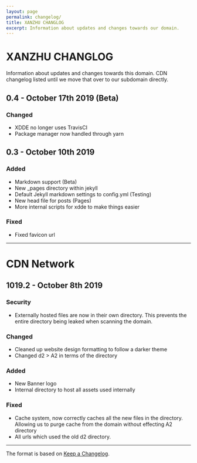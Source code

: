 ```yaml
---
layout: page
permalink: changelog/
title: XANZHU CHANGLOG
excerpt: Information about updates and changes towards our domain. 
---
```


# XANZHU CHANGLOG
Information about updates and changes towards this domain. 
CDN changelog listed until we move that over to our subdomain directly. 

## 0.4 - October 17th 2019 (Beta)
### Changed
- XDDE no longer uses TravisCI
- Package manager now handled through yarn

## 0.3 - October 10th 2019
### Added
- Markdown support (Beta)
- New _pages directory within jekyll
- Default Jekyll markdown settings to config.yml (Testing)
- New head file for posts (Pages)
- More internal scripts for xdde to make things easier

### Fixed
- Fixed favicon url 

----

# CDN Network

## 1019.2 - October 8th 2019
### Security
- Externally hosted files are now in their own directory. This prevents the entire directory being leaked when scanning the domain. 

### Changed
- Cleaned up website design formatting to follow a darker theme
- Changed d2 > A2 in terms of the directory

### Added
- New Banner logo
- Internal directory to host all assets used internally

### Fixed
- Cache system, now correctly caches all the new files in the directory. Allowing us to purge cache from the domain without effecting A2 directory
- All urls which used the old d2 directory. 

----

The format is based on [Keep a Changelog](https://keepachangelog.com/en/1.0.0/).